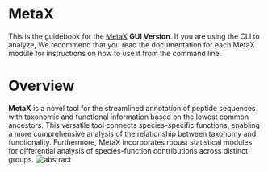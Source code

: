 # MetaX
This is the guidebook for the <u>MetaX</u> **GUI Version**. If you are using the CLI to analyze, We recommend that you read the documentation for each MetaX module for instructions on how to use it from the command line.
# Overview
**MetaX** is a novel tool for the streamlined annotation of peptide sequences with taxonomic and functional information based on the lowest common ancestors. This versatile tool connects species-specific functions, enabling a more comprehensive analysis of the relationship between taxonomy and functionality. Furthermore, MetaX incorporates robust statistical modules for differential analysis of species-function contributions across distinct groups.
![abstract](https://github.com/byemaxx/MetaX/assets/44231502/8509caae-0f67-4616-a7d3-e0998deed7e1)
